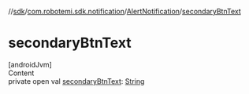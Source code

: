 //[sdk](../../../index.md)/[com.robotemi.sdk.notification](../index.md)/[AlertNotification](index.md)/[secondaryBtnText](secondary-btn-text.md)



# secondaryBtnText  
[androidJvm]  
Content  
private open val [secondaryBtnText](secondary-btn-text.md): [String](https://developer.android.com/reference/kotlin/java/lang/String.html)  



